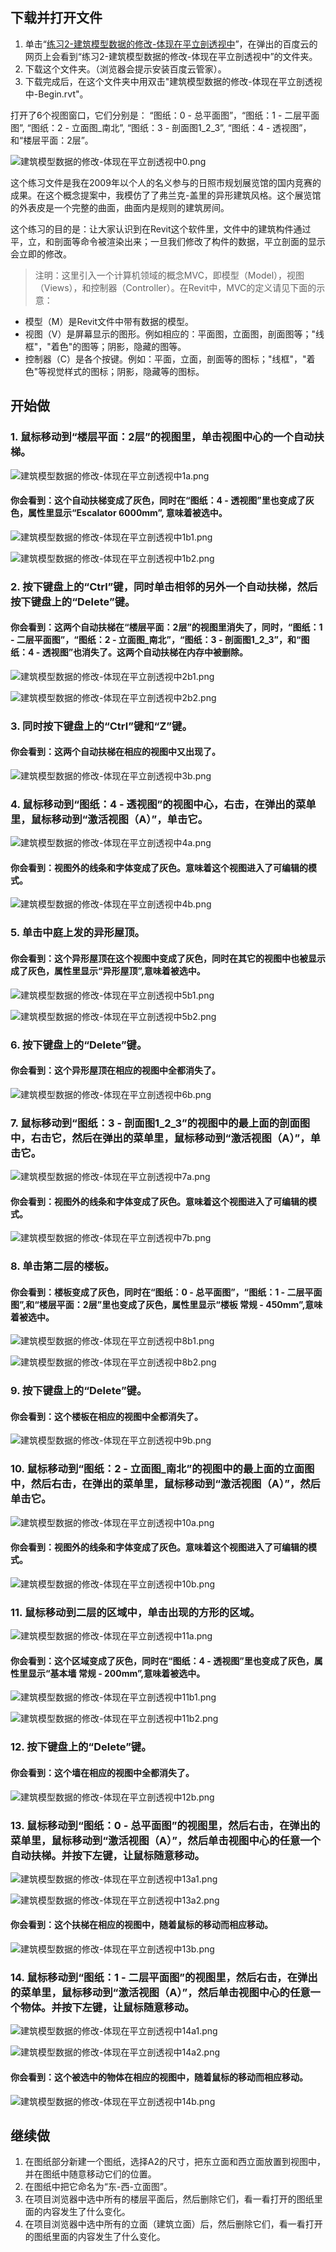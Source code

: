 ## 下载并打开文件

1. 单击“[练习2-建筑模型数据的修改-体现在平立剖透视中](http://pan.baidu.com/s/1jGZAdMm)”，在弹出的百度云的网页上会看到“练习2-建筑模型数据的修改-体现在平立剖透视中”的文件夹。
2. 下载这个文件夹。（浏览器会提示安装百度云管家）。
3. 下载完成后，在这个文件夹中用双击"建筑模型数据的修改-体现在平立剖透视中-Begin.rvt"。

打开了6个视图窗口，它们分别是： “图纸：0 - 总平面图”，“图纸：1 - 二层平面图”, “图纸：2 - 立面图_南北”, “图纸：3 - 剖面图1_2_3”, “图纸：4 - 透视图”，和“楼层平面：2层”。

![建筑模型数据的修改-体现在平立剖透视中0.png](/images/建筑模型数据的修改-体现在平立剖透视中/建筑模型数据的修改-体现在平立剖透视中0.png)


这个练习文件是我在2009年以个人的名义参与的日照市规划展览馆的国内竞赛的成果。在这个概念提案中，我模仿了了弗兰克-盖里的异形建筑风格。这个展览馆的外表皮是一个完整的曲面，曲面内是规则的建筑房间。

这个练习的目的是：让大家认识到在Revit这个软件里，文件中的建筑构件通过平，立，和剖面等命令被渲染出来；一旦我们修改了构件的数据，平立剖面的显示会立即的修改。

> 注明：这里引入一个计算机领域的概念MVC，即模型（Model），视图（Views），和控制器（Controller）。在Revit中，MVC的定义请见下面的示意：
> 
- 模型（M）是Revit文件中带有数据的模型。
- 视图（V）是屏幕显示的图形。例如相应的：平面图，立面图，剖面图等；"线框"，"着色"的图等；阴影，隐藏的图等。
- 控制器（C）是各个按键。例如：平面，立面，剖面等的图标；"线框"，"着色"等视觉样式的图标；阴影，隐藏等的图标。


## 开始做

### 1. 鼠标移动到“楼层平面：2层”的视图里，单击视图中心的一个自动扶梯。

![建筑模型数据的修改-体现在平立剖透视中1a.png](/images/建筑模型数据的修改-体现在平立剖透视中/建筑模型数据的修改-体现在平立剖透视中1a.png)

#### 你会看到：这个自动扶梯变成了灰色，同时在“图纸：4 - 透视图”里也变成了灰色，属性里显示“Escalator 6000mm”, 意味着被选中。

![建筑模型数据的修改-体现在平立剖透视中1b1.png](/images/建筑模型数据的修改-体现在平立剖透视中/建筑模型数据的修改-体现在平立剖透视中1b1.png)

![建筑模型数据的修改-体现在平立剖透视中1b2.png](/images/建筑模型数据的修改-体现在平立剖透视中/建筑模型数据的修改-体现在平立剖透视中1b2.png)

### 2. 按下键盘上的“Ctrl”键，同时单击相邻的另外一个自动扶梯，然后按下键盘上的“Delete”键。

#### 你会看到：这两个自动扶梯在“楼层平面：2层”的视图里消失了，同时，“图纸：1 - 二层平面图”，“图纸：2 - 立面图_南北”，“图纸：3 - 剖面图1_2_3”，和“图纸：4 - 透视图”也消失了。这两个自动扶梯在内存中被删除。

![建筑模型数据的修改-体现在平立剖透视中2b1.png](/images/建筑模型数据的修改-体现在平立剖透视中/建筑模型数据的修改-体现在平立剖透视中2b1.png)

![建筑模型数据的修改-体现在平立剖透视中2b2.png](/images/建筑模型数据的修改-体现在平立剖透视中/建筑模型数据的修改-体现在平立剖透视中2b2.png)

### 3. 同时按下键盘上的“Ctrl”键和“Z”键。

#### 你会看到：这两个自动扶梯在相应的视图中又出现了。

![建筑模型数据的修改-体现在平立剖透视中3b.png](/images/建筑模型数据的修改-体现在平立剖透视中/建筑模型数据的修改-体现在平立剖透视中3b.png)

### 4. 鼠标移动到“图纸：4 - 透视图”的视图中心，右击，在弹出的菜单里，鼠标移动到“激活视图（A）”，单击它。

![建筑模型数据的修改-体现在平立剖透视中4a.png](/images/建筑模型数据的修改-体现在平立剖透视中/建筑模型数据的修改-体现在平立剖透视中4a.png)

#### 你会看到：视图外的线条和字体变成了灰色。意味着这个视图进入了可编辑的模式。

![建筑模型数据的修改-体现在平立剖透视中4b.png](/images/建筑模型数据的修改-体现在平立剖透视中/建筑模型数据的修改-体现在平立剖透视中4b.png)

### 5. 单击中庭上发的异形屋顶。

#### 你会看到：这个异形屋顶在这个视图中变成了灰色，同时在其它的视图中也被显示成了灰色，属性里显示“异形屋顶”,意味着被选中。

![建筑模型数据的修改-体现在平立剖透视中5b1.png](/images/建筑模型数据的修改-体现在平立剖透视中/建筑模型数据的修改-体现在平立剖透视中5b1.png)

![建筑模型数据的修改-体现在平立剖透视中5b2.png](/images/建筑模型数据的修改-体现在平立剖透视中/建筑模型数据的修改-体现在平立剖透视中5b2.png)

### 6. 按下键盘上的“Delete”键。

#### 你会看到：这个异形屋顶在相应的视图中全都消失了。

![建筑模型数据的修改-体现在平立剖透视中6b.png](/images/建筑模型数据的修改-体现在平立剖透视中/建筑模型数据的修改-体现在平立剖透视中6b.png)

### 7.  鼠标移动到“图纸：3 - 剖面图1_2_3”的视图中的最上面的剖面图中，右击它，然后在弹出的菜单里，鼠标移动到“激活视图（A）”，单击它。

![建筑模型数据的修改-体现在平立剖透视中7a.png](/images/建筑模型数据的修改-体现在平立剖透视中/建筑模型数据的修改-体现在平立剖透视中7a.png)

#### 你会看到：视图外的线条和字体变成了灰色。意味着这个视图进入了可编辑的模式。

![建筑模型数据的修改-体现在平立剖透视中7b.png](/images/建筑模型数据的修改-体现在平立剖透视中/建筑模型数据的修改-体现在平立剖透视中7b.png)

### 8. 单击第二层的楼板。

#### 你会看到：楼板变成了灰色，同时在“图纸：0 - 总平面图”，“图纸：1 - 二层平面图”,和“楼层平面：2层”里也变成了灰色，属性里显示“楼板 常规 - 450mm”,意味着被选中。

![建筑模型数据的修改-体现在平立剖透视中8b1.png](/images/建筑模型数据的修改-体现在平立剖透视中/建筑模型数据的修改-体现在平立剖透视中8b1.png)

![建筑模型数据的修改-体现在平立剖透视中8b2.png](/images/建筑模型数据的修改-体现在平立剖透视中/建筑模型数据的修改-体现在平立剖透视中8b2.png)

### 9. 按下键盘上的“Delete”键。

#### 你会看到：这个楼板在相应的视图中全都消失了。

![建筑模型数据的修改-体现在平立剖透视中9b.png](/images/建筑模型数据的修改-体现在平立剖透视中/建筑模型数据的修改-体现在平立剖透视中9b.png)

### 10. 鼠标移动到“图纸：2 - 立面图_南北”的视图中的最上面的立面图中，然后右击，在弹出的菜单里，鼠标移动到“激活视图（A）”，然后单击它。

![建筑模型数据的修改-体现在平立剖透视中10a.png](/images/建筑模型数据的修改-体现在平立剖透视中/建筑模型数据的修改-体现在平立剖透视中10a.png)

#### 你会看到：视图外的线条和字体变成了灰色。意味着这个视图进入了可编辑的模式。

![建筑模型数据的修改-体现在平立剖透视中10b.png](/images/建筑模型数据的修改-体现在平立剖透视中/建筑模型数据的修改-体现在平立剖透视中10b.png)

### 11. 鼠标移动到二层的区域中，单击出现的方形的区域。

![建筑模型数据的修改-体现在平立剖透视中11a.png](/images/建筑模型数据的修改-体现在平立剖透视中/建筑模型数据的修改-体现在平立剖透视中11a.png)

#### 你会看到：这个区域变成了灰色，同时在“图纸：4 - 透视图”里也变成了灰色，属性里显示“基本墙 常规 - 200mm”,意味着被选中。

![建筑模型数据的修改-体现在平立剖透视中11b1.png](/images/建筑模型数据的修改-体现在平立剖透视中/建筑模型数据的修改-体现在平立剖透视中11b1.png)

![建筑模型数据的修改-体现在平立剖透视中11b2.png](/images/建筑模型数据的修改-体现在平立剖透视中/建筑模型数据的修改-体现在平立剖透视中11b2.png)

### 12. 按下键盘上的“Delete”键。

#### 你会看到：这个墙在相应的视图中全都消失了。

![建筑模型数据的修改-体现在平立剖透视中12b.png](/images/建筑模型数据的修改-体现在平立剖透视中/建筑模型数据的修改-体现在平立剖透视中12b.png)

### 13. 鼠标移动到“图纸：0 - 总平面图”的视图里，然后右击，在弹出的菜单里，鼠标移动到“激活视图（A）”，然后单击视图中心的任意一个自动扶梯。并按下左键，让鼠标随意移动。

![建筑模型数据的修改-体现在平立剖透视中13a1.png](/images/建筑模型数据的修改-体现在平立剖透视中/建筑模型数据的修改-体现在平立剖透视中13a1.png)

![建筑模型数据的修改-体现在平立剖透视中13a2.png](/images/建筑模型数据的修改-体现在平立剖透视中/建筑模型数据的修改-体现在平立剖透视中13a2.png)

#### 你会看到：这个扶梯在相应的视图中，随着鼠标的移动而相应移动。

![建筑模型数据的修改-体现在平立剖透视中13b.png](/images/建筑模型数据的修改-体现在平立剖透视中/建筑模型数据的修改-体现在平立剖透视中13b.png)

### 14. 鼠标移动到“图纸：1 - 二层平面图”的视图里，然后右击，在弹出的菜单里，鼠标移动到“激活视图（A）”，然后单击视图中心的任意一个物体。并按下左键，让鼠标随意移动。

![建筑模型数据的修改-体现在平立剖透视中14a1.png](/images/建筑模型数据的修改-体现在平立剖透视中/建筑模型数据的修改-体现在平立剖透视中14a1.png)

![建筑模型数据的修改-体现在平立剖透视中14a2.png](/images/建筑模型数据的修改-体现在平立剖透视中/建筑模型数据的修改-体现在平立剖透视中14a2.png)

#### 你会看到：这个被选中的物体在相应的视图中，随着鼠标的移动而相应移动。

![建筑模型数据的修改-体现在平立剖透视中14b.png](/images/建筑模型数据的修改-体现在平立剖透视中/建筑模型数据的修改-体现在平立剖透视中14b.png)

## 继续做

1. 在图纸部分新建一个图纸，选择A2的尺寸，把东立面和西立面放置到视图中，并在图纸中随意移动它们的位置。
2. 在图纸中把它命名为“东-西-立面图”。
3. 在项目浏览器中选中所有的楼层平面后，然后删除它们，看一看打开的图纸里面的内容发生了什么变化。
4. 在项目浏览器中选中所有的立面（建筑立面）后，然后删除它们，看一看打开的图纸里面的内容发生了什么变化。



